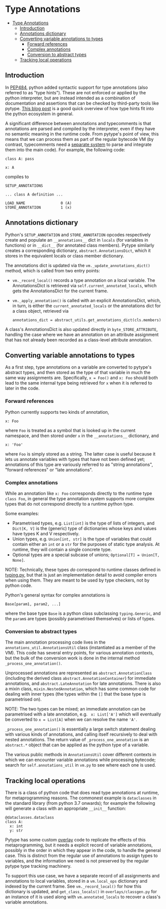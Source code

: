 # Type Annotations

<!--ts-->
   * [Type Annotations](#type-annotations)
      * [Introduction](#introduction)
      * [Annotations dictionary](#annotations-dictionary)
      * [Converting variable annotations to types](#converting-variable-annotations-to-types)
         * [Forward references](#forward-references)
         * [Complex annotations](#complex-annotations)
         * [Conversion to abstract types](#conversion-to-abstract-types)
      * [Tracking local operations](#tracking-local-operations)

<!-- Added by: mdemello, at: 2020-10-12T13:44-07:00 -->

<!--te-->

## Introduction

In [PEP484](https://www.python.org/dev/peps/pep-0484/), python added syntactic
support for type annotations (also referred to as "type hints"). These are
not enforced or applied by the python interpreter, but are instead intended as a
combination of documentation and assertions that can be checked by third-party
tools like pytype. [This blog
post](http://veekaybee.github.io/2019/07/08/python-type-hints/) is a good quick
overview of how type hints fit into the python ecosystem in general.

A significant difference between annotations and typecomments is that
annotations are parsed and compiled by the interpreter, even if they have no
semantic meaning in the runtime code. From pytype's point of view, this means
that we can process them as part of the regular bytecode VM (by contrast,
typecomments need a [separate system](directives) to parse and integrate them
into the main code). For example, the following code:

```
class A: pass

x: A
```

compiles to

```
SETUP_ANNOTATIONS

... class A definition ...

LOAD_NAME                0 (A)
STORE_ANNOTATION         1 (x)
```

## Annotations dictionary

Python's `SETUP_ANNOTATION` and `STORE_ANNOTATION` opcodes respectively create
and populate an `__annotations__` dict in `locals` (for variables in functions)
or in `__dict__` (for annotated class members). Pytype similarly creates a
corresponding dictionary, `abstract.AnnotationsDict`, which it stores in the
equivalent locals or class member dictionary.

The annotations dict is updated via the `vm._update_annotations_dict()` method,
which is called from two entry points:

* `vm._record_local()` records a type annotation on a local variable. The
  AnnotationsDict is retrieved via `self.current_annotated_locals`, which
  gets the AnnotationsDict for the current frame.

* `vm._apply_annotation()` is called with an explicit AnnotationsDict, which, in
  turn, is either the `current_annotated_locals` or the annotations dict for a
  class object, retrieved via
  ```
  annotations_dict = abstract_utils.get_annotations_dict(cls.members)
  ```

A class's AnnotationsDict is also updated directly in `byte_STORE_ATTRIBUTE`,
handling the case where we have an annotation on an attribute assignment that
has not already been recorded as a class-level attribute annotation.


## Converting variable annotations to types

As a first step, type annotations on a variable are converted to pytype's
abstract types, and then stored as the type of that variable in much the same
way assignments are.  Specifically, `x = Foo()` and `x: Foo` should both lead to
the same internal type being retrieved for `x` when it is referred to later in
the code.

### Forward references

Python currently supports two kinds of annotation,

```
x: Foo
```

where `Foo` is treated as a symbol that is looked up in the current namespace,
and then stored under `x` in the `__annotations__` dictionary, and

```
x: 'Foo'
```

where `Foo` is simply stored as a string. The latter case is useful because it
lets us annotate variables with types that have not been defined yet;
annotations of this type are variously referred to as "string annotations",
"forward references" or "late annotations".

### Complex annotations

While an annotation like `x: Foo` corresponds directly to the runtime type
`class Foo`, in general the type annotation system supports more complex types
that do not correspond directly to a runtime python type.

Some examples:

* Parametrised types, e.g. `List[int]` is the type of lists of integers, and
  `Dict[K, V]` is the (generic) type of dictionaries whose keys and values have
  types K and V respectively.
* Union types, e.g. `Union[int, str]` is the type of variables that could
  contain either an `int` or a `str` for the purposes of static type analysis.
  At runtime, they will contain a single concrete type.
* Optional types are a special subcase of unions; `Optional[T] = Union[T,
  None]`.

NOTE: Technically, these types *do* correspond to runtime classes defined in
[typing.py](https://github.com/python/typing/blob/master/src/typing.py), but
that is just an implementation detail to avoid compiler errors when using them.
They are meant to be used by type checkers, not by python code.

Python's general syntax for complex annotations is

```
Base[param1, param2, ...]
```

where the base type `Base` is a python class subclassing `typing.Generic`, and
the `param`s are types (possibly parametrised themselves) or lists of types.

### Conversion to abstract types

The main annotation processing code lives in the
`annotations_util.AnnotationsUtil` class (instantiated as a member of the VM).
This code has several entry points, for various annotation contexts, but the
bulk of the conversion work is done in the internal method
`_process_one_annotation()`.

Unprocessed annotations are represented as `abstract.AnnotationClass` (including the
derived class `abstract.AnnotationContainer`) for immediate annotations, and
`abstract.LateAnnotation` for late annotations. There is also a mixin class,
`mixin.NestedAnnotation`, which has some common code for dealing with inner
types (the types within the `[]` that the base type is parametrised on).

NOTE: The two types can be mixed; an immediate annotation can be parametrised
with a late annotation, e.g. ` x: List['A']` which will eventually be converted
to `x = List[A]` when we can resolve the name `'A'`.

`_process_one_annotation()` is essentially a large switch statement dealing with
various kinds of annotations, and calling itself recursively to deal with nested
annotations. The return value of `_process_one_annotation` is an
`abstract.*` object that can be applied as the python type of a variable.

The various public methods in `AnnotationsUtil` cover different contexts in
which we can encounter variable annotations while processing bytecode; search
for `self.annotations_util` in `vm.py` to see where each one is used.

## Tracking local operations

There is a class of python code that does read type annotations at runtime, for
metaprogramming reasons. The commonest example is `dataclasses` in the standard
library (from python 3.7 onwards); for example the following will generate a
class with an appropriate `__init__` function:

```
@dataclasses.dataclass
class A:
  x: int
  y: str
```

Pytype has some custom [overlay](overlays) code to replicate the effects of
this metaprogramming, but it needs a explicit record of variable annotations,
possibly in the order in which they appear in the code, to handle the general
case. This is distinct from the regular use of annotations to assign types to
variables, and the information we need is not preserved by the regular pytype
type tracking machinery.

To support this use case, we have a separate record of all assignments and
annotations to local variables, stored in a `vm.local_ops` dictionary and
indexed by the current frame. See `vm._record_local()` for how this dictionary
is updated, and `get_class_locals()` in  `overlays/classgen.py` for an instance
of it is used along with `vm.annotated_locals` to recover a class's variable
annotations.

[directives]: directives.md
[overlays]: overlays.md
